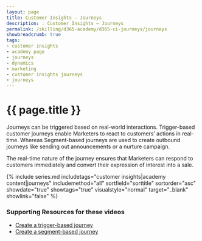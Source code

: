 ```yaml
---
layout: page
title: Customer Insights — Journeys
description: : Customer Insights — Journeys
permalink: /skilling/d365-academy/d365-ci-journeys/journeys
showbreadcrumb: true
tags: 
- customer insights
- academy page
- journeys
- dynamics
- marketing
- customer insights journeys
- journeys
---
```


# {{ page.title }}

Journeys can be triggered based on real-world interactions. Trigger-based customer journeys enable Marketers to react to customers’ actions in real-time. Whereas Segment-based journeys are used to create outbound journeys like sending out announcements or a nurture campaign.

The real-time nature of the journey ensures that Marketers can respond to customers immediately and convert their expression of interest into a sale.
 
 {% include series.md 
    includetags="customer insights|academy content|journeys" includemethod="all" 
    sortfield="sorttitle" sortorder="asc" showdate="true" showtags="true" 
    visualstyle="normal" target="_blank" showlink="false"
%}

### Supporting Resources for these videos

* <a href="https://learn.microsoft.com/en-us/dynamics365/marketing/real-time-marketing-trigger-based-journey" target="_blank">Create a trigger-based journey
* <a href="https://learn.microsoft.com/en-us/dynamics365/marketing/real-time-marketing-segment-based-journey" target="_blank">Create a segment-based journey